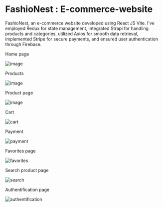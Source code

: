 # FashioNest : E-commerce-website

FashioNest, an e-commerce website developed using React JS Vite. I've employed Redux for state management, integrated Strapi for handling products and categories, utilized Axios for smooth data retrieval, implemented Stripe for secure payments, and ensured user authentication through Firebase.

Home page

![image](https://github.com/Iulia2191/E-commerce-website/assets/125976840/e5ca7d0d-8fdb-4e84-8660-4b92aae0fa13)

Products

![image](https://github.com/Iulia2191/E-commerce-website/assets/125976840/02780102-334d-4750-ade8-87e541872407)

Product page

![image](https://github.com/Iulia2191/E-commerce-website/assets/125976840/6babab24-fef1-4556-895f-b756a015ce34)

Cart

![cart](https://github.com/Iulia2191/E-commerce-website/assets/125976840/5920ad63-facb-46ef-a7bc-dc289a4ad6c6)

Payment

![payment](https://github.com/Iulia2191/E-commerce-website/assets/125976840/bee85867-825b-41a9-b3d8-fa21d7eae48e)

Favorites page

![favorites](https://github.com/Iulia2191/E-commerce-website/assets/125976840/f0572480-4e03-47ae-9c3c-71608c27410e)

Search product page

![search](https://github.com/Iulia2191/E-commerce-website/assets/125976840/3e560264-56d0-47f5-862b-a81f2e2ac5f5)

Authentification page

![authentification](https://github.com/Iulia2191/E-commerce-website/assets/125976840/56327c0f-3667-48ee-94c8-d43c481ad289)





